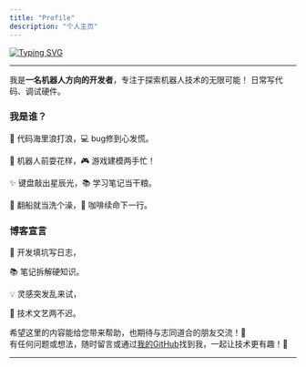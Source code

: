 ```yaml
---
title: "Profile"
description: "个人主页"
---
```


<!-- <style>
  body {
    margin: 0;
    background: linear-gradient(120deg,rgb(0, 142, 208),rgb(45, 59, 150),rgb(161, 79, 177));
    background-size: 300% 300%;
    animation: gradientAnimation 10s ease infinite;
  }
  @keyframes gradientAnimation {
    0% { background-position: 0% 50%; }
    50% { background-position: 100% 50%; }
    100% { background-position: 0% 50%; }
  }
</style> -->

<a href="https://git.io/typing-svg"><img src="https://readme-typing-svg.herokuapp.com?font=Fira+Code&size=30&duration=4000&pause=1000&color=647CF7&width=450&lines=%F0%9F%91%8B+Welcome+To+My+Blog+%F0%9F%91%8B+" alt="Typing SVG" /></a>

---

我是**一名机器人方向的开发者**，专注于探索机器人技术的无限可能！
日常写代码、调试硬件。

### 我是谁？  

🌊 代码海里浪打浪，💻 bug修到心发慌。

🤖 机器人前耍花样，🎮 游戏建模两手忙！

✨ 键盘敲出星辰光，📚 学习笔记当干粮。

🚢 翻船就当洗个澡，🥤 咖啡续命下一行。

<!-- - 🛠️ **技术爱好者**：总在技术海洋中畅游（偶尔也翻船 🌊）。
- 🌱 **终身学习者**：学习和记录自己的成长，希望能让知识变得更有趣也更实用。
- 🎮 **探索者**：除了写代码，还喜欢玩游戏、搭建模型，折腾机器人🤖。 -->

### 博客宣言

📝 开发填坑写日志，

📚 笔记拆解硬知识。

💡 灵感突发乱来试，

🎨 技术文艺两不迟。
<!-- 这个博客是我的技术实验室，也是分享想法的开放空间：
- **开发日志**：从调试到上线，记录技术路上的坑与光。
- **学习笔记**：用简单的语言解析复杂的技术问题。
- **灵感随笔**：脑洞大开的想法，有时甚至是奇怪的技术实现。 -->

希望这里的内容能给您带来帮助，也期待与志同道合的朋友交流！🙌  
有任何问题或想法，随时留言或通过[我的GitHub](#)找到我，一起让技术更有趣！🚀

---
